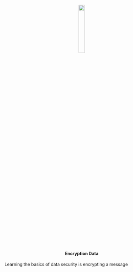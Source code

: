 <p align="center">
  <img src="https://cdn.pixabay.com/photo/2016/03/31/17/58/computer-1294045_960_720.png" width="20%">
</p>
<h4 align="center">Encryption Data</h4>
<p>Learning the basics of data security is encrypting a message</p>
